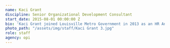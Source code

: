 ```yaml
---
name: Kaci Grant
discipline: Senior Organizational Development Consultant
start_date: 2015-08-01 00:00:00 Z
bio: 'Kaci Grant joined Louisville Metro Government in 2013 as an HR Analyst in Human Resources before moving to OPI in 2015. Throughout her four years in OPI, she has filled many roles, from Performance Coach to her current role as Manager of Talent and Organizational Effectiveness. She now focuses on improving and creating strategy and processes to build capacity, manage talent, and improve the employee experience for Metro employees. Kaci obtained her Bachelor’s Degree in Psychology from the University of Kentucky and her Master’s Degree in Industrial/Organizational Psychology from Western Kentucky University. While in graduate school, she focused her studies on leadership development and worked with WKU’s Center for Leadership Excellence. She also has certifications in Six Sigma Green Belt, Human Resources, Organization Development, and Mindful Leadership. In her free time, she is an avid UK fan and volunteers on the Board of Directors for Girls on the Run Kentuckiana.'
photo_path: "/assets/img/staff/Kaci Grant 3.jpg"
role: staff
agency: opi
---
```

